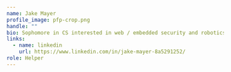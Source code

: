 ```yaml
---
name: Jake Mayer
profile_image: pfp-crop.png
handle: ""
bio: Sophomore in CS interested in web / embedded security and robotics.
links:
  - name: linkedin
    url: https://www.linkedin.com/in/jake-mayer-8a5291252/
role: Helper
---
```

